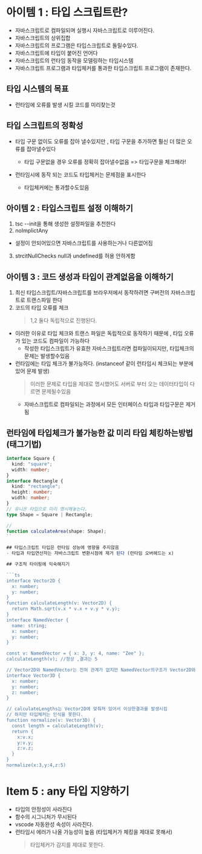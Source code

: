 # 아이템 1 : 타입 스크립트란?

- 자바스크립트로 컴파일되며 실행시 자바스크립트로 이루어진다.
- 자바스크립트의 상위집합
- 자바스크립트의 프로그램은 타입스크립트로 돌릴수있다.
- 자바스크립트에 타입이 붙어진 언어다
- 자바스크립트의 런타임 동작을 모델링하는 타입시스템
- 자바스크립트 프로그램과 타입체커를 통과한 타입스크립트 프로그램이 존재한다.

## 타입 시스템의 목표

- 런타임에 오류를 발생 시킬 코드를 미리찾는것

## 타입 스크립트의 정확성

- 타입 구문 없이도 오류를 잡아 낼수있지만 , 타입 구문을 추가하면 훨신 더 많은 오류를 잡아낼수있다

  - 타입 구문없을 경우 오류를 정확히 잡아낼수없음 => 타입구문을 체크해라!

- 런타임시에 동작 되는 코드도 타입체커는 문제점을 표시한다
  - 타입체커에는 통과할수도있음

## 아이템 2 : 타입스크립트 설정 이해하기

1. tsc --init을 통해 생성한 설정파일을 추천한다
2. noImplictAny

- 설정이 안되어있으면 자바스크립트를 사용하는거나 다른없어짐

3. strcitNullChecks
   null과 undefined를 허용 안하게함

## 아이템 3 : 코드 생성과 타입이 관계없음을 이해하기

1. 최신 타입스크립트/자바스크립트를 브라우저에서 동작하려면 구버전의 자바스크립트로 트랜스파일 한다
2. 코드의 타입 오류를 체크
   > 1,2 둘다 독립적으로 진행된다.

- 이러한 이유로 타입 체크와 트랜스 파일은 독립적으로 동작하기 때문에 , 타입 오류가 있는 코드도 컴파일이 가능하다
  - 작성한 타입스크립트가 유효한 자바스크립트라면 컴파일이되지만, 타입체크의 문제는 발생할수있음
- 런타임에는 타입 체크가 불가능하다. (instanceof 같이 런타임시 체크되는 부분에 있어 문제 발생)
  > 이러한 문제로 타입을 제대로 명시했어도 서버로 부터 오는 데이터타입이 다르면 문제될수있음
  - 자바스크립트로 컴파일되는 과정에서 모든 인터페이스 타입과 타입구문은 제거됨

## 런타임에 타입체크가 불가능한 값 미리 타입 체킹하는방법 (태그기법)

````ts
interface Square {
  kind: "square";
  width: number;
}
interface Rectangle {
  kind: "rectangle";
  height: number;
  width: number;
}
// 유니온 타입으로 미리 명시해놓는다.
type Shape = Square | Rectangle;

//
function calculateArea(shape: Shape);
``

## 타입스크립트 타입은 런타임 성능에 영향을 주지않음
- 타입과 타입연산자는 자바스크립트 변환시점에 제거 된다 (런타임 오버헤드는 x)

## 구조적 타이핑에 익숙해지기

```ts
interface Vector2D {
  x: number;
  y: number;
}
function calculateLength(v: Vector2D) {
  return Math.sqrt(v.x * v.x + v.y * v.y);
}
interface NamedVector {
  name: string;
  x: number;
  y: number;
}

const v: NamedVector = { x: 3, y: 4, name: "Zee" };
calculateLength(v); //정상 ,결과는 5

// Vector2D와 NamedVector는 전혀 관계가 없지만 NamedVector의구조가 Vector2D와 호환 되기떄문에 호출이 가능해짐
interface Vector3D {
  x: number;
  y: number;
  z: number;
}

// calculateLengths는 Vector2D에 맞춰져 있어서 이상한결과를 발생시킴
// 하지만 타입체커는 인식을 못한다.
function normalize(v: Vector3D) {
  const length = calculateLength(v);
  return {
    x:v.x;
    y:v.y;
    z:v.z;
  }
}
normalize(x:3,y:4,z:5)
````

# Item 5 : any 타입 지양하기

- 타입의 안정성이 사라진다
- 함수의 시그니처가 무시된다
- vscode 자동완성 속성이 사라진다.
- 런타임시 에러가 나올 가능성이 높음 (타입체커가 체킹을 제대로 못해서)
  > 타입체커가 감지를 제대로 못한다.
